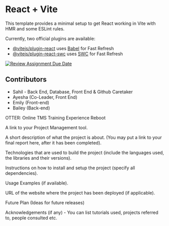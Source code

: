 # React + Vite

This template provides a minimal setup to get React working in Vite with HMR and some ESLint rules.

Currently, two official plugins are available:

- [@vitejs/plugin-react](https://github.com/vitejs/vite-plugin-react/blob/main/packages/plugin-react/README.md) uses [Babel](https://babeljs.io/) for Fast Refresh
- [@vitejs/plugin-react-swc](https://github.com/vitejs/vite-plugin-react-swc) uses [SWC](https://swc.rs/) for Fast Refresh

[![Review Assignment Due Date](https://classroom.github.com/assets/deadline-readme-button-24ddc0f5d75046c5622901739e7c5dd533143b0c8e959d652212380cedb1ea36.svg)](https://classroom.github.com/a/t8qno6SJ)

## Contributors

- Sahil - Back End, Database, Front End & Github Caretaker
- Ayesha (Co-Leader, Front End)
- Emily (Front-end)
- Bailey (Back-end)

OTTER: Online TMS Training Experience Reboot

A link to your Project Management tool.

A short description of what the project is about. (You may put a link to your final report here, after it has been completed).

Technologies that are used to build the project (include the languages used, the libraries and their versions).

Instructions on how to install and setup the project (specify all dependencies).

Usage Examples (if available).

URL of the website where the project has been deployed (if applicable).

Future Plan (Ideas for future releases)

Acknowledgements (if any) - You can list tutorials used, projects referred to, people consulted etc.
